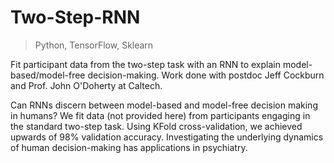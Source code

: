 # Two-Step-RNN
> Python, TensorFlow, Sklearn

Fit participant data from the two-step task with an RNN to explain model-based/model-free decision-making. Work done with postdoc Jeff Cockburn and Prof. John O'Doherty at Caltech.

Can RNNs discern between model-based and model-free decision making in humans? We fit data (not provided here) from participants engaging in the standard two-step task. Using KFold cross-validation, we achieved upwards of 98% validation accuracy. Investigating the underlying dynamics of human decision-making has applications in psychiatry.
